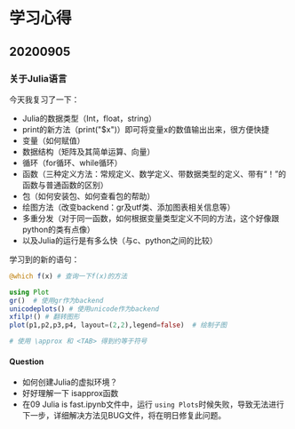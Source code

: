 # 学习心得

## 20200905

### 关于Julia语言

今天我复习了一下：

- Julia的数据类型（Int，float，string）
- print的新方法（print("$x")）即可将变量x的数值输出出来，很方便快捷
- 变量（如何赋值）
- 数据结构（矩阵及其简单运算、向量）
- 循环（for循环、while循环）
- 函数（三种定义方法：常规定义、数学定义、带数据类型的定义、带有“！”的函数与普通函数的区别）
- 包（如何安装包、如何查看包的帮助）
- 绘图方法（改变backend：gr及utf类、添加图表相关信息等）
- 多重分发（对于同一函数，如何根据变量类型定义不同的方法，这个好像跟python的类有点像）
- 以及Julia的运行是有多么快（与c、python之间的比较）

学习到的新的语句：

```julia
@which f(x) # 查询一下f(x)的方法

using Plot
gr()  # 使用gr作为backend
unicodeplots() # 使用unicode作为backend
xfilp!() # 翻转图形
plot(p1,p2,p3,p4, layout=(2,2),legend=false)  # 绘制子图

# 使用 \approx 和 <TAB> 得到约等于符号


```

#### Question

- 如何创建Julia的虚拟环境？
- 好好理解一下 isapprox函数
- 在09 Julia is fast.ipynb文件中，运行 `using Plots`时候失败，导致无法进行下一步，详细解决方法见BUG文件，将在明日修复此问题。



### 